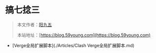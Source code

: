 # 搞七捻三

> 本文作者：[阳九五](https://github.com/CN-YoungYang)
>
> 本站地址：[https://blog.59young.com](https://blog.59young.com)

- [Verge全局扩展脚本](./Articles/Clash Verge全局扩展脚本.md)